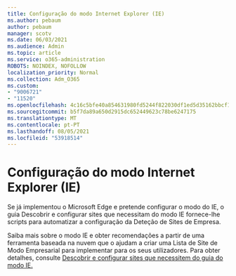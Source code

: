 ```yaml
---
title: Configuração do modo Internet Explorer (IE)
ms.author: pebaum
author: pebaum
manager: scotv
ms.date: 06/03/2021
ms.audience: Admin
ms.topic: article
ms.service: o365-administration
ROBOTS: NOINDEX, NOFOLLOW
localization_priority: Normal
ms.collection: Adm_O365
ms.custom:
- "9006721"
- "11520"
ms.openlocfilehash: 4c16c5bfe40a854631980fd5244f822030df1ed5d35162bbcf19e4e989610ce3
ms.sourcegitcommit: b5f7da89a650d2915dc652449623c78be6247175
ms.translationtype: MT
ms.contentlocale: pt-PT
ms.lasthandoff: 08/05/2021
ms.locfileid: "53918514"
---
```

# <a name="internet-explorer-ie-mode-configuration"></a>Configuração do modo Internet Explorer (IE)

Se já implementou o Microsoft Edge e pretende configurar o modo do IE, o guia Descobrir e configurar sites que necessitam do modo IE fornece-lhe scripts para automatizar a configuração da Deteção de Sites de Empresa. 

Saiba mais sobre o modo IE e obter recomendações a partir de uma ferramenta baseada na nuvem que o ajudam a criar uma Lista de Site de Modo Empresarial para implementar para os seus utilizadores. Para obter detalhes, consulte [Descobrir e configurar sites que necessitem do guia do modo IE.](https://admin.microsoft.com/AdminPortal/Home?#/modernonboarding/configureiemode)